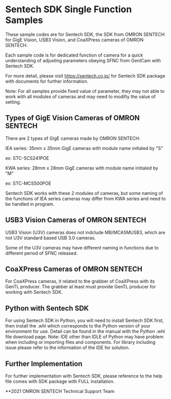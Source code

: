 # Sentech SDK Single Function Samples
These sample codes are for Sentech SDK, the SDK from OMRON SENTECH for GigE Vision, USB3 Vision, and CoaXPress cameras of OMRON SENTECH.

Each sample code is for dedicated function of camera for a quick understanding of adjusting parameters obeying SFNC from GenICam with Sentech SDK.

For more detail, please visit https://sentech.co.jp/ for Sentech SDK package with documents for further information.

Note: For all samples provide fixed value of parameter, they may not able to work with all modules of cameras and may need to modifiy the value of setting.

## Types of GigE Vision Cameras of OMRON SENTECH
There are 2 types of GigE cameras made by OMRON SENTECH:

 IEA series: 35mm x 35mm GigE cameras with module name initialed by "S"
 
  ex: STC-SCS241POE
  
 KWA series: 28mm x 28mm GigE cameras with module name initialed by "M"
 
  ex: STC-MCS500POE

Sentech SDK works with these 2 modules of cameras, but some naming of the functions of IEA series cameras may differ from KWA series and need to be handled in program.

## USB3 Vision Cameras of OMRON SENTECH
USB3 Vision (U3V) cameras does not indclude MB/MCA5MUSB3, which are not U3V standard based USB 3.0 cameras.

Some of the U3V cameras may have different naming in functions due to different period of SFNC released.

## CoaXPress Cameras of OMRON SENTECH
For CoaXPress cameras, it related to the grabber of CoaXPress with its GenTL producer.
The grabber at least must provide GenTL producer for working with Sentech SDK.

## Python with Sentech SDK
For using Sentech SDK in Python, you will need to install Sentech SDK first, then install the .whl which corresponds to the Python version of your environment for use.
Detail can be found in the manual with the Python .whl file download page.
Note:
IDE other than IDLE of Python may have problem when including or importing files and components.
For library including issue please refer to the information of the IDE for solution.

## Further Implementation
For further implementation with Sentech SDK, please reference to the help file comes with SDK package with FULL installation.


**2021 OMRON SENTECH Technical Support Team
